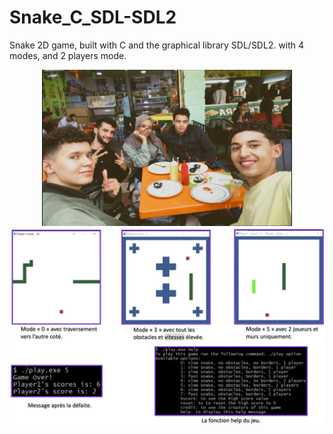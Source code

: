 # Snake_C_SDL-SDL2
Snake 2D game, built with C and the graphical library SDL/SDL2. with 4 modes, and 2 players mode.


<div align="center">
  <img src="./assets/team:).bmp" alt="team" width="400" height="250"/>
</div>

<div align="center">
  <img src="./assets/1.jpg" alt="GameScreenshots" width="1000"/>
</div>
